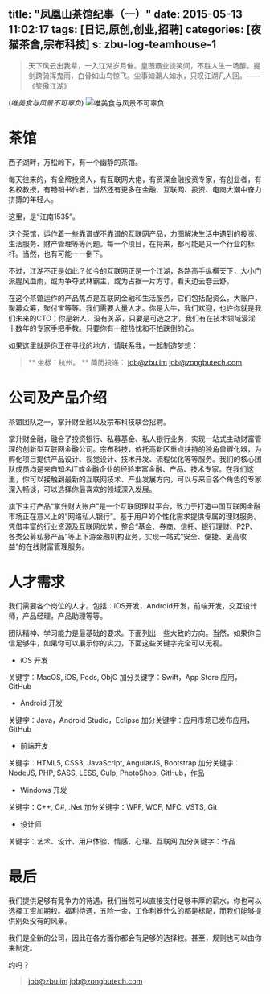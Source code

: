 title: "凤凰山茶馆纪事（一）"
date: 2015-05-13 11:02:17
tags: [日记,原创,创业,招聘]
categories: [夜猫茶舍,宗布科技]
s: zbu-log-teamhouse-1
---

>天下风云出我辈，一入江湖岁月催。皇图霸业谈笑间，不胜人生一场醉。提剑跨骑挥鬼雨，白骨如山鸟惊飞。尘事如潮人如水，只叹江湖几人回。——《笑傲江湖》

(_唯美食与风景不可辜负_)
![唯美食与风景不可辜负](http://catxn.u.qiniudn.com/images/jn1535/tea-02.jpg-o)

# 茶馆

西子湖畔，万松岭下，有一个幽静的茶馆。

每天往来的，有金牌投资人，有互联网大佬，有资深金融投资专家，有创业者，有名校教授，有畅销书作者，当然还有更多在金融、互联网、投资、电商大潮中奋力拼搏的年轻人。

这里，是“江南1535”。

这个茶馆，运作着一些靠谱或不靠谱的互联网产品，力图解决生活中遇到的投资、生活服务、财产管理等等问题。每一个项目，在将来，都可能是又一个行业的标杆。当然，也有可能一一倒下。

不过，江湖不正是如此？如今的互联网正是一个江湖，各路高手纵横天下，大小门派腥风血雨，或为争夺武林霸主，或为占据一片方寸，看天边云卷云舒。

在这个茶馆运作的产品焦点是互联网金融和生活服务，它们包括配资么，大账户，聚募众筹，聚付宝等等。我们需要大量人才。你是大牛，我们欢迎，也许你就是我们未来的CTO；你是新人，没有关系，只要是可造之才，我们有在技术领域浸淫十数年的专家手把手教。只要你有一腔热忱和不怕跌倒的心。

如果这里就是你正在寻找的地方，请联系我，一起制造梦想：

> ** 坐标：杭州。 **
简历投递：
<job@zbu.im>
<job@zongbutech.com>

<!-- more -->

# 公司及产品介绍

茶馆团队之一，掌升财金融以及宗布科技联合招聘。

掌升财金融，融合了投资银行、私募基金、私人银行业务，实现一站式主动财富管理的创新型互联网金融公司。宗布科技，依托高新区重点扶持的独角兽孵化器，为孵化项目提供产品设计、视觉设计、技术开发、流程优化等等服务。我们的核心团队成员均是来自知名IT或金融企业的经验丰富金融、产品、技术专家。在我们这里，你可以接触到最新的互联网技术、产业发展方向，可以与来自各个角色的专家深入畅谈，可以选择你最喜欢的领域深入发展。

旗下主打产品“掌升财大账户”是一个互联网理财平台，致力于打造中国互联网金融市场正在意义上的“网络私人银行”。基于用户的个性化需求提供专属的理财服务。凭借丰富的行业资源及互联网优势，整合“基金、券商、信托、银行理财、P2P、各类公募私募产品”等上下游金融机构业务，实现一站式“安全、便捷、更高收益”的在线财富管理服务。

# 人才需求

我们需要各个岗位的人才。包括：iOS开发，Android开发，前端开发，交互设计师，产品经理，产品助理等等。

团队精神、学习能力是最基础的要求。下面列出一些大致的方向。当然，如果你自信足够牛，如果你可以展示你的实力，下面这些关键字完全可以无视。

- iOS 开发

关键字：MacOS, iOS, Pods, ObjC
加分关键字：Swift，App Store 应用，GitHub

- Android 开发

关键字：Java，Android Studio，Eclipse
加分关键字：应用市场已发布应用，GitHub

- 前端开发

关键字：HTML5, CSS3, JavaScript, AngularJS, Bootstrap
加分关键字：NodeJS, PHP, SASS, LESS, Gulp, PhotoShop, GitHub，作品

- Windows 开发

关键字：C++, C#, .Net
加分关键字：WPF, WCF, MFC, VSTS, Git

- 设计师

关键字：艺术、设计、用户体验、情感、心理、互联网
加分关键字：作品

# 最后

我们提供足够有竞争力的待遇，我们当然可以直接支付足够丰厚的薪水，你也可以选择工资加期权。福利待遇，五险一金，工作利器什么的都是标配，而我们能够提供别处没有的风景。

我们是全新的公司，因此在各方面你都会有足够的选择权。甚至，规则也可以由你来制定。

约吗？

> <job@zbu.im>
> <job@zongbutech.com>


